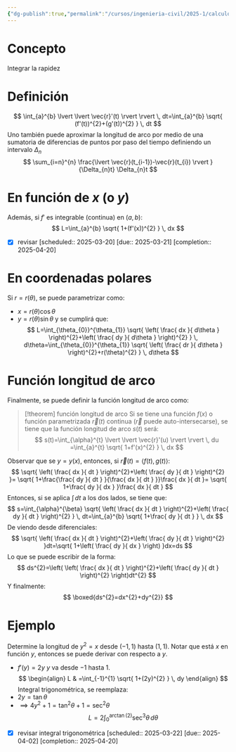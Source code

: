 ```yaml
---
{"dg-publish":true,"permalink":"/cursos/ingenieria-civil/2025-1/calculo-iii/1-funciones-vectoriales/longitud-de-arco-de-una-funcion-vectorial/","tags":["I1MAT1630"]}
---
```


# Concepto
Integrar la rapidez
# Definición
$$
\int_{a}^{b} \lvert \lvert \vec{r}'(t) \rvert \rvert   \, dt=\int_{a}^{b} \sqrt{ (f'(t))^{2}+(g'(t))^{2} } \, dt
$$
Uno también puede aproximar la longitud de arco por medio de una sumatoria de diferencias de puntos por paso del tiempo definiendo un intervalo $\Delta_{n}$
$$
\sum_{i=n}^{n} \frac{\lvert \vec{r}(t_{i-1})-\vec{r}(t_{i}) \rvert }{\Delta_{n}t} \Delta_{n}t
$$
# En función de $x$ (o $y$)
Además, si $f'$ es integrable (continua) en $(a,b)$:
$$
L=\int_{a}^{b} \sqrt{ 1+(f'(x))^{2} } \, dx 
$$
- [x] revisar  [scheduled:: 2025-03-20]  [due:: 2025-03-21]  [completion:: 2025-04-20]
# En coordenadas polares
Si $r=r(\theta)$, se puede parametrizar como:
- $x=r(\theta)\cos\theta$
- $y=r(\theta)\sin\theta$
y se cumplirá que:
$$
L=\int_{\theta_{0}}^{\theta_{1}} \sqrt{ \left( \frac{ dx }{ d\theta }  \right)^{2}+\left( \frac{ dy }{ d\theta }  \right)^{2} } \, d\theta=\int_{\theta_{0}}^{\theta_{1}} \sqrt{ \left( \frac{ dr }{ d\theta }  \right)^{2}+r(\theta)^{2} } \, d\theta 
$$
# Función longitud de arco
Finalmente, se puede definir la función longitud de arco como:

> [!theorem] función longitud de arco
> Si se tiene una función $f(x)$ o función parametrizada $\vec{r}(t)$ continua ($\vec{r}$ puede auto-intersecarse), se tiene que la función longitud de arco $s(t)$ será:
> $$
> s(t)=\int_{\alpha}^{t} \lvert \lvert \vec{r}'(u) \rvert \rvert  \, du =\int_{a}^{t} \sqrt{ 1+f'(x)^{2} } \, dx  
> $$

Observar que se $y=y(x)$, entonces, si $\vec{r}(t)=\langle f(t), g(t) \rangle$:
$$
\sqrt{ \left( \frac{ dx }{ dt }  \right)^{2}+\left( \frac{ dy }{ dt }  \right)^{2} }= \sqrt{  1+\frac{\frac{ dy }{ dt } }{\frac{ dx }{ dt } }}\frac{ dx }{ dt }= \sqrt{  1+\frac{ dy }{ dx } }\frac{ dx }{ dt }
$$
Entonces, si se aplica $\int  \, dt$ a los dos lados, se tiene que:
$$
s=\int_{\alpha}^{\beta} \sqrt{ \left( \frac{ dx }{ dt }  \right)^{2}+\left( \frac{ dy }{ dt }  \right)^{2} } \, dt=\int_{a}^{b} \sqrt{ 1+\frac{ dy }{ dt }  } \, dx  
$$
De viendo desde diferenciales:
$$
\sqrt{ \left( \frac{ dx }{ dt }  \right)^{2}+\left( \frac{ dy }{ dt }  \right)^{2} }dt=\sqrt{ 1+\left( \frac{ dy }{ dx }  \right) }dx=ds
$$
Lo que se puede escribir de la forma:
$$
ds^{2}=\left( \left( \frac{ dx }{ dt }  \right)^{2}+\left( \frac{ dy }{ dt }  \right)^{2} \right)dt^{2}
$$
Y finalmente:
$$
\boxed{ds^{2}=dx^{2}+dy^{2}} 
$$
# Ejemplo
Determine la longitud de $y^{2}=x$ desde $(-1,1)$ hasta $(1,1)$.
Notar que está $x$ en función $y$, entonces se puede derivar con respecto a $y$.
- $f'(y)=2y$
$y$ va desde $-1$ hasta $1$.
$$
\begin{align}
L & =\int_{-1}^{1} \sqrt{ 1+(2y)^{2} } \, dy 
\end{align}
$$
Integral trigonométrica, se reemplaza:
- $2y=\tan\theta$
- $\implies 4y^{2}+1=\tan ^{2}\theta+1=\sec ^{2}\theta$
$$
L=2\int_{0}^{\arctan (2)} \sec ^{3}\theta \, d\theta 
$$
- [x] revisar integral trigonométrica  [scheduled:: 2025-03-22]  [due:: 2025-04-02]  [completion:: 2025-04-20]